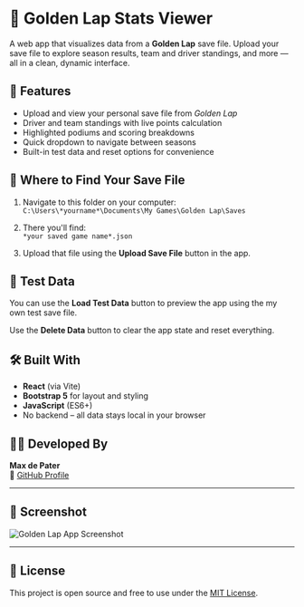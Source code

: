 # 🏁 Golden Lap Stats Viewer

A web app that visualizes data from a **Golden Lap** save file. Upload your save file to explore season results, team and driver standings, and more — all in a clean, dynamic interface.

## 🚀 Features

- Upload and view your personal save file from _Golden Lap_
- Driver and team standings with live points calculation
- Highlighted podiums and scoring breakdowns
- Quick dropdown to navigate between seasons
- Built-in test data and reset options for convenience

## 📂 Where to Find Your Save File

1. Navigate to this folder on your computer:  
   `C:\Users\*yourname*\Documents\My Games\Golden Lap\Saves`

2. There you'll find:  
   `*your saved game name*.json`

3. Upload that file using the **Upload Save File** button in the app.

## 🧪 Test Data

You can use the **Load Test Data** button to preview the app using the my own test save file.

Use the **Delete Data** button to clear the app state and reset everything.

## 🛠 Built With

- **React** (via Vite)
- **Bootstrap 5** for layout and styling
- **JavaScript** (ES6+)
- No backend – all data stays local in your browser

## 👨‍💻 Developed By

**Max de Pater**  
🔗 [GitHub Profile](https://github.com/your-github-username)

---

## 📸 Screenshot

![Golden Lap App Screenshot](./screenshot.png)

---

## 📜 License

This project is open source and free to use under the [MIT License](LICENSE).
